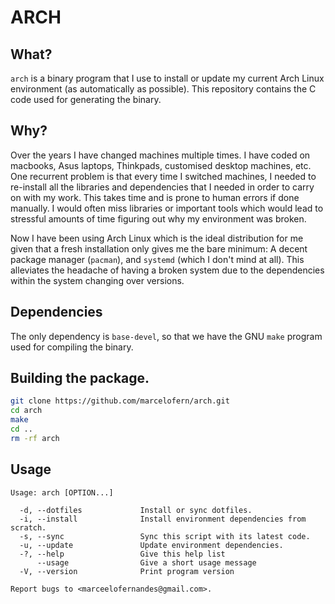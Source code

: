 # ARCH

## What?

`arch` is a binary program that I use to install or update my current Arch Linux
environment (as automatically as possible). This repository contains the C
code used for generating the binary.

## Why?

Over the years I have changed machines multiple times. I have coded on macbooks,
Asus laptops, Thinkpads, customised desktop machines, etc. One recurrent problem
is that every time I switched machines, I needed to re-install all the libraries
and dependencies that I needed in order to carry on with my work. This takes
time and is prone to human errors if done manually. I would often miss libraries
or important tools which would lead to stressful amounts of time figuring
out why my environment was broken.

Now I have been using Arch Linux which is the ideal distribution for me given
that a fresh installation only gives me the bare minimum: A decent package manager
(`pacman`), and `systemd` (which I don't mind at all). This alleviates the
headache of having a broken system due to the dependencies within the system
changing over versions.

## Dependencies
The only dependency is `base-devel`, so that we have the GNU `make` program
used for compiling the binary.

## Building the package.
```sh
git clone https://github.com/marcelofern/arch.git
cd arch
make
cd ..
rm -rf arch
```

## Usage
```
Usage: arch [OPTION...] 

  -d, --dotfiles             Install or sync dotfiles.
  -i, --install              Install environment dependencies from scratch.
  -s, --sync                 Sync this script with its latest code.
  -u, --update               Update environment dependencies.
  -?, --help                 Give this help list
      --usage                Give a short usage message
  -V, --version              Print program version

Report bugs to <marceelofernandes@gmail.com>.
```
